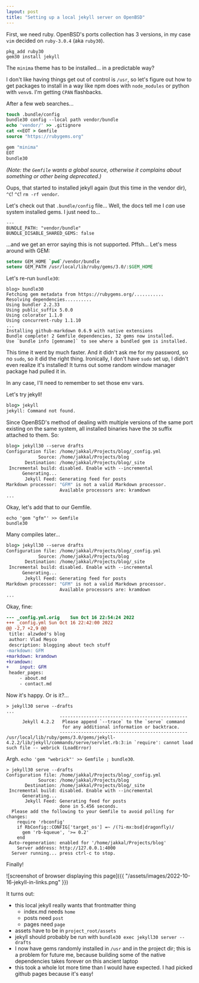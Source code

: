 ```yaml
---
layout: post
title: "Setting up a local jekyll server on OpenBSD"
---
```

First, we need ruby. OpenBSD's ports collection has 3 versions, in my case
`vim` decided on `ruby-3.0.4` (aka `ruby30`).

```
pkg_add ruby30
gem30 install jekyll
```

The `minima` theme has to be installed... in a predictable way?

I don't like having things get out of control is `/usr`, so let's figure out
how to get packages to install in a way like npm does with `node_modules`
or python with `venv`s. I'm getting `CPAN` flashbacks.

After a few web searches...

```csh
touch .bundle/config
bundle30 config --local path vendor/bundle
echo 'vendor/' >> .gitignore
cat <<EOT > Gemfile
source "https://rubygems.org"

gem "minima"
EOT
bundle30
```

*(Note: the `Gemfile` wants a *global source*, otherwise it complains about
something or other being deprecated.)*

Oups, that started to installed jekyll again (but this time in the vendor
dir), `^C`! `^C`! `rm -rf vendor`.

Let's check out that `.bundle/config` file... Well, the docs tell me I *can*
use system installed gems. I just need to...

```
---
BUNDLE_PATH: "vendor/bundle"
BUNDLE_DISABLE_SHARED_GEMS: false
```

...and we get an error saying this is not supported. Pffsh... Let's mess
around with GEM:

```csh
setenv GEM_HOME `pwd`/vendor/bundle
setenv GEM_PATH /usr/local/lib/ruby/gems/3.0/:$GEM_HOME
```

Let's re-run `bundle30`:

```
blog> bundle30 
Fetching gem metadata from https://rubygems.org/...........
Resolving dependencies..........
Using bundler 2.2.33
Using public_suffix 5.0.0
Using colorator 1.1.0
Using concurrent-ruby 1.1.10
...
Installing github-markdown 0.6.9 with native extensions
Bundle complete! 2 Gemfile dependencies, 32 gems now installed.
Use `bundle info [gemname]` to see where a bundled gem is installed.
```

This time it went by much faster. And it didn't ask me for my password, so
no `sudo`, so it did the right thing. Ironically, I don't have `sudo` set
up, I didn't even realize it's installed! It turns out some random window
manager package had pulled it in.

In any case, I'll need to remember to set those env vars.

Let's try jekyll!

```csh
blog> jekyll
jekyll: Command not found.
```

Since OpenBSD's method of dealing with multiple versions of the same port
existing on the same system, all installed binaries have the `30` suffix
attached to them. So:

```csh
blog> jekyll30 --serve drafts
Configuration file: /home/jakkal/Projects/blog/_config.yml
            Source: /home/jakkal/Projects/blog
       Destination: /home/jakkal/Projects/blog/_site
 Incremental build: disabled. Enable with --incremental
      Generating... 
       Jekyll Feed: Generating feed for posts
Markdown processor: "GFM" is not a valid Markdown processor.
                    Available processors are: kramdown
...
```

Okay, let's add that to our Gemfile.

```
echo 'gem "gfm"' >> Gemfile
bundle30
```

Many compiles later...

```csh
blog> jekyll30 --serve drafts
Configuration file: /home/jakkal/Projects/blog/_config.yml
            Source: /home/jakkal/Projects/blog
       Destination: /home/jakkal/Projects/blog/_site
 Incremental build: disabled. Enable with --incremental
      Generating... 
       Jekyll Feed: Generating feed for posts
Markdown processor: "GFM" is not a valid Markdown processor.
                    Available processors are: kramdown
...
```

Okay, fine:

```diff
--- _config.yml.orig    Sun Oct 16 22:54:24 2022
+++ _config.yml Sun Oct 16 22:42:00 2022
@@ -2,7 +2,9 @@
 title: alzwded's blog
 author: Vlad Meșco
 description: blogging about tech stuff
-markdown: GFM
+markdown: kramdown
+kramdown:
+    input: GFM
 header_pages:
     - about.md
     - contact.md
```

Now it's happy. Or is it?...

```
> jekyll30 serve --drafts
...
                    ------------------------------------------------
      Jekyll 4.2.2   Please append `--trace` to the `serve` command 
                     for any additional information or backtrace. 
                    ------------------------------------------------
/usr/local/lib/ruby/gems/3.0/gems/jekyll-4.2.2/lib/jekyll/commands/serve/servlet.rb:3:in `require': cannot load such file -- webrick (LoadError)
```

Argh. `echo 'gem "webrick"' >> Gemfile ; bundle30`.

```
> jekyll30 serve --drafts                                                   Configuration file: /home/jakkal/Projects/blog/_config.yml
            Source: /home/jakkal/Projects/blog
       Destination: /home/jakkal/Projects/blog/_site
 Incremental build: disabled. Enable with --incremental
      Generating... 
       Jekyll Feed: Generating feed for posts
                    done in 5.456 seconds.
  Please add the following to your Gemfile to avoid polling for changes:
    require 'rbconfig'
    if RbConfig::CONFIG['target_os'] =~ /(?i-mx:bsd|dragonfly)/
      gem 'rb-kqueue', '>= 0.2'
    end
 Auto-regeneration: enabled for '/home/jakkal/Projects/blog'
    Server address: http://127.0.0.1:4000
  Server running... press ctrl-c to stop.
```

Finally!

![screenshot of browser displaying this page]({{ "/assets/images/2022-10-16-jekyll-in-links.png" }})

It turns out:
- this local jekyll really wants that frontmatter thing
  + index.md needs `home`
  + posts need `post`
  + pages need `page`
- assets have to be in `project_root/assets`
- jekyll should probably be run with `bundle30 exec jekyll30 server --drafts`
- I now have gems randomly installed in `/usr` and in the project dir; this is a problem for future me, because building some of the native dependencies takes forever on this ancient laptop
- this took a whole lot more time than I would have expected. I had picked github pages because it's easy!
